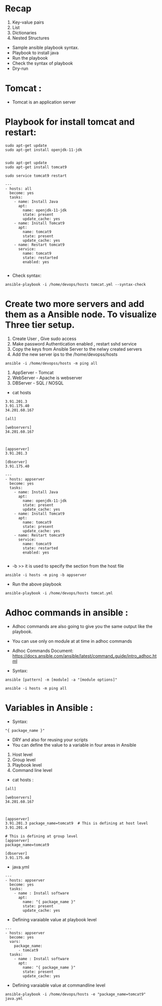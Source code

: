 # Recap 
1. Key-value pairs 
2. List 
3. Dictionaries 
4. Nested Structures

* Sample ansible playbook syntax.
* Playbook to install java 
* Run the playbook 
* Check the syntax of playbook 
* Dry-run 

# Tomcat :
* Tomcat is an application server 

# Playbook for install tomcat and restart:

```
sudo apt-get update 
sudo apt-get install openjdk-11-jdk


sudo apt-get update 
sudo apt-get install tomcat9 

sudo service tomcat9 restart 
```

```
---
- hosts: all
  become: yes
  tasks:
    - name: Install Java
      apt:
        name: openjdk-11-jdk
        state: present 
        update_cache: yes
    - name: Install Tomcat9
      apt:
        name: tomcat9
        state: present
        update_cache: yes
    - name: Restart tomcat9
      service:
        name: tomcat9
        state: restarted
        enabled: yes
          
```

* Check syntax:

```
ansible-playbook -i /home/devops/hosts tomcat.yml --syntax-check
```


# Create two more servers and add them as a Ansible node. To visualize Three tier setup.
1. Create User , Give sudo access 
2. Make password Authentication enabled , restart sshd service 
3. Copy the keys from Ansible Server to the nelwy created servers
4. Add the new server ips to the /home/devopss/hosts
```
ansible -i /home/devopss/hosts -m ping all
```
1. AppServer  - Tomcat 
2. WebServer  - Apache is webserver
3. DBServer   - SQL / NOSQL 


* cat hosts 

```
3.91.201.3
3.91.175.40
34.201.60.167
```


```
[all]

[webservers]
34.201.60.167



[appserver]
3.91.201.3

[dbserver]
3.91.175.40

```


```
---
- hosts: appserver
  become: yes
  tasks:
    - name: Install Java
      apt:
        name: openjdk-11-jdk
        state: present 
        update_cache: yes
    - name: Install Tomcat9
      apt:
        name: tomcat9
        state: present
        update_cache: yes
    - name: Restart tomcat9
      service:
        name: tomcat9
        state: restarted
        enabled: yes
          
```

* -b    >> it is used to specify the section from the host file 
```
ansible -i hosts -m ping -b appserver
```
* Run the above playbook 
```
ansible-playbook -i /home/devops/hosts tomcat.yml

```


# Adhoc commands in ansible :
* Adhoc commands are also going to give you the same output like the playbook. 
* You can use only on module at at time in adhoc commands 
* Adhoc Commands Document: https://docs.ansible.com/ansible/latest/command_guide/intro_adhoc.html

* Syntax:

```
ansible [pattern] -m [module] -a "[module options]"

```

```
ansible -i hosts -m ping all
```

# Variables in Ansible :

* Syntax:
```
"{ package_name }"
```

* DRY and also for reusing your scripts 
* You can define the value to a variable in four areas in Ansible 
1. Host level
2. Group level
3. Playbook level 
4. Command line level


* cat hosts :

```
[all]

[webservers]
34.201.60.167 



[appserver]
3.91.201.3 package_name=tomcat9  # This is defining at host level 
3.91.201.4

# This is defining at group level 
[appserver]
package_name=tomcat9

[dbserver]
3.91.175.40

```


* java.yml 

```
---
- hosts: appserver
  become: yes
  tasks:
    - name : Install software 
      apt:
        name: "{ package_name }"
        state: present
        update_cache: yes
```

* Defining varaiable value at playbook level 


```
---
- hosts: appserver
  become: yes
  vars:
    package_name:
      - tomcat9
  tasks:
    - name : Install software 
      apt:
        name: "{ package_name }"
        state: present
        update_cache: yes
```

* Defining varaiable value at commandline level 
```
ansible-playbook -i /home/devops/hosts -e "package_name=tomcat9" java.yml
```

